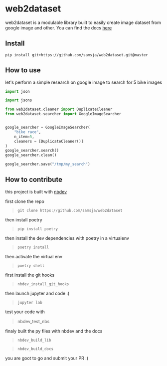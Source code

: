 # web2dataset




web2dataset is a modulable library built to easily create image dataset from google image and other.
You can find the docs [here](https://samsja.github.io/web2dataset/)

## Install

```shell
pip install git+https://github.com/samsja/web2dataset.git@master
```


## How to use

let's perform a simple research on google image to search for 5 bike images

```python
import json

import jsons

from web2dataset.cleaner import DuplicateCleaner
from web2dataset.searcher import GoogleImageSearcher


google_searcher = GoogleImageSearcher(
    "bike race",
    n_item=5,
    cleaners = [DuplicateCleaner()]
)
google_searcher.search()
google_searcher.clean()

google_searcher.save("/tmp/my_search")
```

## How to contribute

this project is built with [nbdev](https://github.com/fastai/nbdev)

first clone the repo
> ```git clone https://github.com/samsja/web2dataset```

then install poetry
> ```pip install poetry```

then install the dev dependencies with poetry in a virtualenv

> ```poetry install```

then activate the virtual env
> ```poetry shell```

 first install the git hooks
 > ```nbdev_install_git_hooks```

then launch jupyter and code :)
> ```jupyter lab```


test your code with
> nbdev_test_nbs

finaly built the py files with nbdev and the docs
>```nbdev_build_lib```

> ```nbdev_build_docs```

you are goot to go and submit your PR :)
